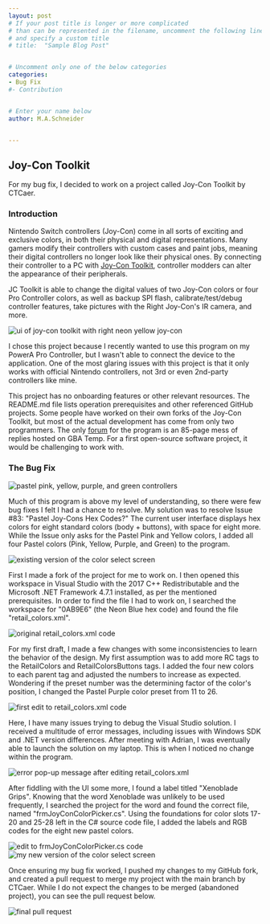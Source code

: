 ```yaml
---
layout: post
# If your post title is longer or more complicated
# than can be represented in the filename, uncomment the following line
# and specify a custom title
# title:  "Sample Blog Post"


# Uncomment only one of the below categories
categories:
- Bug Fix
#- Contribution


# Enter your name below
author: M.A.Schneider


---
```

## **Joy-Con Toolkit**
For my bug fix, I decided to work on a project called Joy-Con Toolkit by CTCaer.


### Introduction
Nintendo Switch controllers (Joy-Con) come in all sorts of exciting and exclusive colors, in both their physical and digital representations. Many gamers modify their controllers with custom cases and paint jobs, meaning their digital controllers no longer look like their physical ones. By connecting their controller to a PC with [Joy-Con Toolkit](https://github.com/CTCaer/jc_toolkit), controller modders can alter the appearance of their peripherals.

JC Toolkit is able to change the digital values of two Joy-Con colors or four Pro Controller colors, as well as backup SPI flash, calibrate/test/debug controller features, take pictures with the Right Joy-Con's IR camera, and more.

![ui of joy-con toolkit with right neon yellow joy-con](../assets/2024-04-21-schneider/user-interface.png)

I chose this project because I recently wanted to use this program on my PowerA Pro Controller, but I wasn't able to connect the device to the application. One of the most glaring issues with this project is that it only works with official Nintendo controllers, not 3rd or even 2nd-party controllers like mine.

This project has no onboarding features or other relevant resources. The README.md file lists operation prerequisites and other referenced GitHub projects. Some people have worked on their own forks of the Joy-Con Toolkit, but most of the actual development has come from only two programmers. The only [forum](https://gbatemp.net/threads/tool-joy-con-toolkit.478560/) for the program is an 85-page mess of replies hosted on GBA Temp. For a first open-source software project, it would be challenging to work with.


### The Bug Fix

![pastel pink, yellow, purple, and green controllers](../assets/2024-04-21-schneider/pastel-joycon.jpg)

Much of this program is above my level of understanding, so there were few bug fixes I felt I had a chance to resolve. My solution was to resolve Issue #83: "Pastel Joy-Cons Hex Codes?" The current user interface displays hex colors for eight standard colors (body + buttons), with space for eight more. While the Issue only asks for the Pastel Pink and Yellow colors, I added all four Pastel colors (Pink, Yellow, Purple, and Green) to the program.

![existing version of the color select screen](../assets/2024-04-21-schneider/retail-color-1.png)

First I made a fork of the project for me to work on. I then opened this workspace in Visual Studio with the 2017 C++ Redistributable and the Microsoft .NET Framework 4.7.1 installed, as per the mentioned prerequisites. In order to find the file I had to work on, I searched the workspace for "0AB9E6" (the Neon Blue hex code) and found the file "retail_colors.xml".

![original retail_colors.xml code](../assets/2024-04-21-schneider/code-snippet-1.png)

For my first draft, I made a few changes with some inconsistencies to learn the behavior of the design. My first assumption was to add more RC tags to the RetailColors and RetailColorsButtons tags. I added the four new colors to each parent tag and adjusted the numbers to increase as expected. Wondering if the preset number was the determining factor of the color's position, I changed the Pastel Purple color preset from 11 to 26.

![first edit to retail_colors.xml code](../assets/2024-04-21-schneider/code-snippet-2.png)

Here, I have many issues trying to debug the Visual Studio solution. I received a multitude of error messages, including issues with Windows SDK and .NET version differences. After meeting with Adrian, I was eventually able to launch the solution on my laptop. This is when I noticed no change within the program.

![error pop-up message after editing retail_colors.xml](../assets/2024-04-21-schneider/error-message.png)

After fiddling with the UI some more, I found a label titled "Xenoblade Grips". Knowing that the word Xenoblade was unlikely to be used frequently, I searched the project for the word and found the correct file, named "frmJoyConColorPicker.cs". Using the foundations for color slots 17-20 and 25-28 left in the C# source code file, I added the labels and RGB codes for the eight new pastel colors.

![edit to frmJoyConColorPicker.cs code](../assets/2024-04-15-schneider/code-snippet-3.jpg)
![my new version of the color select screen](../assets/2024-04-21-schneider/retail-color-2.jpg)

Once ensuring my bug fix worked, I pushed my changes to my GitHub fork, and created a pull request to merge my project with the main branch by CTCaer. While I do not expect the changes to be merged (abandoned project), you can see the pull request below.

![final pull request](../assets/2024-04-21-schneider/pull-request.jpg)